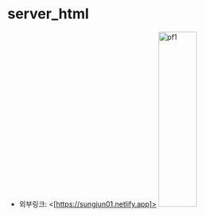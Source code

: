# server_html
* 외부링크: <[https://sungjun01.netlify.app]>
<img src="/path/to/pf1" width="40%" height="30%" title="px(픽셀) 크기 설정" alt="pf1"></img>
